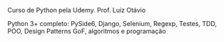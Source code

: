 Curso de Python pela Udemy.
Prof. Luiz Otávio 

Python 3+ completo: PySide6, Django, Selenium, Regexp, Testes, TDD, POO, Design Patterns GoF, algoritmos e programação
